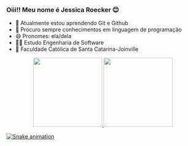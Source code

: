### Oiii!! Meu nome é Jessica Roecker 😊



- 🌱 Atualmente estou aprendendo Git e Github
- 🤔 Procuro sempre conhecimentos em linguagem de programação
- 😄 Pronomes: ela/dela
- 👩‍🎓 Estudo Engenharia de Software
- 🏫 Faculdade Católica de Santa Catarina-Joinville

<div align="center">
  <a href="https://github.com/JessicaRoecker">
  <img height="180em" src="https://github-readme-stats.vercel.app/api?username=JessicaRoecker&show_icons=true&theme=dracula&include_all_commits=true&count_private=true"/>
  <img height="180em" src="https://github-readme-stats.vercel.app/api/top-langs/?username=JessicaRoecker&layout=compact&langs_count=7&theme=dracula"/>
</div>

  
  
 
  ![Snake animation](https://github.com/JessicaRoecker/JessicaRoecker/blob/output/github-contribution-grid-snake.svg)
 
</div>



